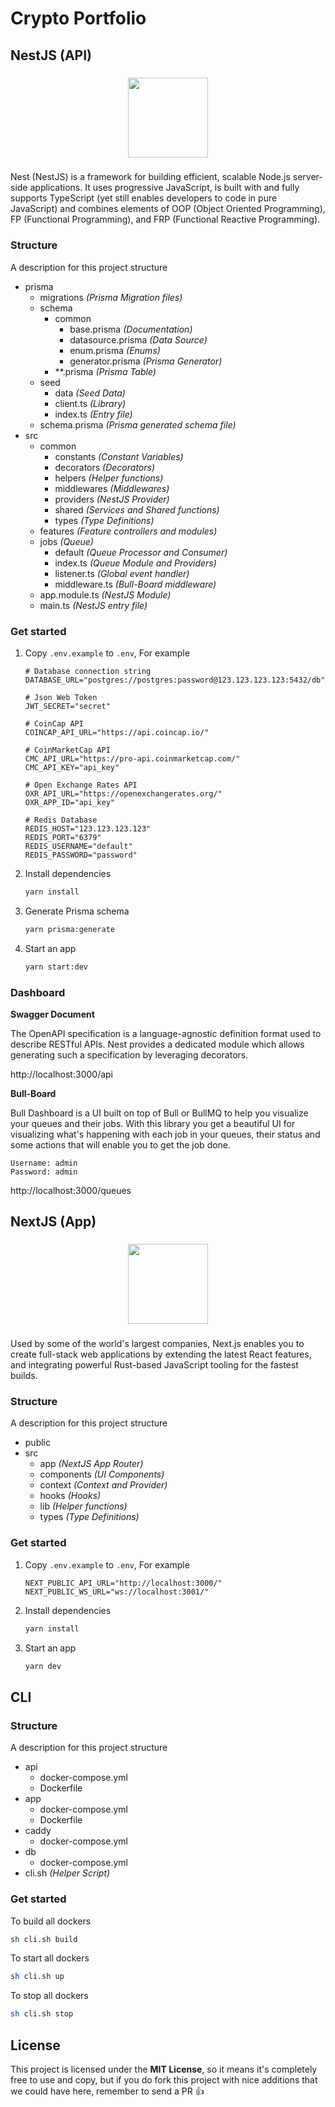 # Crypto Portfolio

## NestJS (API)

###

<div align="center">
<img src="https://nestjs.com/img/logo-small.svg" width="128" />
</div>

###

Nest (NestJS) is a framework for building efficient, scalable Node.js server-side applications. It uses progressive JavaScript, is built with and fully supports TypeScript (yet still enables developers to code in pure JavaScript) and combines elements of OOP (Object Oriented Programming), FP (Functional Programming), and FRP (Functional Reactive Programming).

### Structure
A description for this project structure
- prisma
    - migrations *(Prisma Migration files)*
    - schema
        - common
            - base.prisma *(Documentation)*
            - datasource.prisma *(Data Source)*
            - enum.prisma *(Enums)*
            - generator.prisma *(Prisma Generator)*
        - **.prisma *(Prisma Table)*
    - seed
        - data *(Seed Data)*
        - client.ts *(Library)*
        - index.ts *(Entry file)*
    - schema.prisma *(Prisma generated schema file)*
- src
    - common
        - constants *(Constant Variables)*
        - decorators *(Decorators)*
        - helpers *(Helper functions)*
        - middlewares *(Middlewares)*
        - providers *(NestJS Provider)*
        - shared *(Services and Shared functions)*
        - types *(Type Definitions)*
    - features *(Feature controllers and modules)*
    - jobs *(Queue)*
        - default *(Queue Processor and Consumer)*
        - index.ts *(Queue Module and Providers)*
        - listener.ts *(Global event handler)*
        - middleware.ts *(Bull-Board middleware)*
    - app.module.ts *(NestJS Module)*
    - main.ts *(NestJS entry file)*

### Get started
1. Copy `.env.example` to `.env`, For example
    ```env
    # Database connection string
    DATABASE_URL="postgres://postgres:password@123.123.123.123:5432/db"

    # Json Web Token
    JWT_SECRET="secret"

    # CoinCap API
    COINCAP_API_URL="https://api.coincap.io/"

    # CoinMarketCap API
    CMC_API_URL="https://pro-api.coinmarketcap.com/"
    CMC_API_KEY="api_key"

    # Open Exchange Rates API
    OXR_API_URL="https://openexchangerates.org/"
    OXR_APP_ID="api_key"

    # Redis Database
    REDIS_HOST="123.123.123.123"
    REDIS_PORT="6379"
    REDIS_USERNAME="default"
    REDIS_PASSWORD="password"
    ```
2. Install dependencies
    ```bash
    yarn install
    ```
3. Generate Prisma schema
    ```bash
    yarn prisma:generate
    ```
4. Start an app
    ```bash
    yarn start:dev
    ```
### Dashboard
**Swagger Document**

The OpenAPI specification is a language-agnostic definition format used to describe RESTful APIs. Nest provides a dedicated module which allows generating such a specification by leveraging decorators.

http://localhost:3000/api

**Bull-Board**

Bull Dashboard is a UI built on top of Bull or BullMQ to help you visualize your queues and their jobs. With this library you get a beautiful UI for visualizing what's happening with each job in your queues, their status and some actions that will enable you to get the job done.

```
Username: admin
Password: admin
```
http://localhost:3000/queues

## NextJS (App)

###

<div align="center">
<img src="https://camo.githubusercontent.com/39791c3e4c4387b8b913628a8f258768ea3a4a71fc815ced2219f81c22c71f6a/68747470733a2f2f6173736574732e76657263656c2e636f6d2f696d6167652f75706c6f61642f76313636323133303535392f6e6578746a732f49636f6e5f6c696768745f6261636b67726f756e642e706e67" width="128" />
</div>

###

Used by some of the world's largest companies, Next.js enables you to create full-stack web applications by extending the latest React features, and integrating powerful Rust-based JavaScript tooling for the fastest builds.

### Structure
A description for this project structure
- public
- src
    - app *(NextJS App Router)*
    - components *(UI Components)*
    - context *(Context and Provider)*
    - hooks *(Hooks)*
    - lib *(Helper functions)*
    - types *(Type Definitions)*

### Get started
1. Copy `.env.example` to `.env`, For example
    ```
    NEXT_PUBLIC_API_URL="http://localhost:3000/"
    NEXT_PUBLIC_WS_URL="ws://localhost:3001/"
    ```
2. Install dependencies
    ```bash
    yarn install
    ```
3. Start an app
    ```bash
    yarn dev
    ```

## CLI
### Structure
A description for this project structure
- api
    - docker-compose.yml
    - Dockerfile
- app
    - docker-compose.yml
    - Dockerfile
- caddy
    - docker-compose.yml
- db
    - docker-compose.yml
- cli.sh *(Helper Script)*

### Get started

To build all dockers
```bash
sh cli.sh build
```

To start all dockers
```bash
sh cli.sh up
```

To stop all dockers
```bash
sh cli.sh stop
```

## License
This project is licensed under the **MIT License**, so it means it's completely free to use and copy, but if you do fork this project with nice additions that we could have here, remember to send a PR 👍